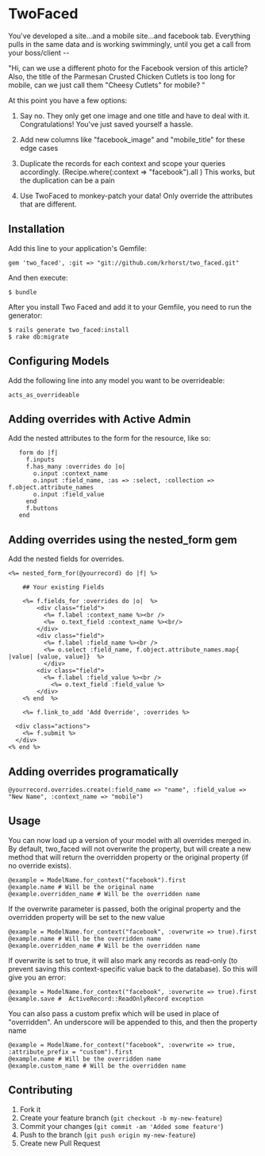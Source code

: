 # TwoFaced

You've developed a site...and a mobile site...and facebook tab. Everything pulls in the same data and is working swimmingly, until you get a call from your boss/client --

"Hi, can we use a different photo for the Facebook version of this article? Also, the title of the Parmesan Crusted Chicken Cutlets is too long for mobile, can we just call them "Cheesy Cutlets" for mobile? "

At this point you have a few options:

1. Say no. They only get one image and one title and have to deal with it. Congratulations! You've just saved yourself a hassle.

2. Add new columns like "facebook_image" and "mobile_title" for these edge cases

3. Duplicate the records for each context and scope your queries accordingly. (Recipe.where(:context => "facebook").all ) This works, but the duplication can be a pain

4. Use TwoFaced to monkey-patch your data! Only override the attributes that are different.


## Installation

Add this line to your application's Gemfile:

    gem 'two_faced', :git => "git://github.com/krhorst/two_faced.git"

And then execute:

    $ bundle


After you install Two Faced and add it to your Gemfile, you need to run the generator:

    $ rails generate two_faced:install
    $ rake db:migrate

## Configuring Models

Add the following line into any model you want to be overrideable:

    acts_as_overrideable

## Adding overrides with Active Admin

Add the nested attributes to the form for the resource, like so:

       form do |f|
         f.inputs
         f.has_many :overrides do |o|
           o.input :context_name
           o.input :field_name, :as => :select, :collection => f.object.attribute_names
           o.input :field_value
         end
         f.buttons
       end

## Adding overrides using the nested_form gem

Add the nested fields for overrides.

    <%= nested_form_for(@yourrecord) do |f| %>

        ## Your existing Fields

        <%= f.fields_for :overrides do |o|  %>
            <div class="field">
              <%= f.label :context_name %><br />
              <%=  o.text_field :context_name %><br/>
            </div>
            <div class="field">
              <%= f.label :field_name %><br />
              <%= o.select :field_name, f.object.attribute_names.map{ |value| [value, value]}  %>
              </div>
            <div class="field">
              <%= f.label :field_value %><br />
                <%= o.text_field :field_value %>
            </div>
        <% end  %>

        <%= f.link_to_add 'Add Override', :overrides %>

      <div class="actions">
        <%= f.submit %>
      </div>
    <% end %>

## Adding overrides programatically

    @yourrecord.overrides.create(:field_name => "name", :field_value => "New Name", :context_name => "mobile")

## Usage

You can now load up a version of your model with all overrides merged in. By default, two_faced will not overwrite the property, but will create a new method that will return the overridden property or the original property (if no override exists).

    @example = ModelName.for_context("facebook").first
    @example.name # Will be the original name
    @example.overridden_name # Will be the overridden name

If the overwrite parameter is passed, both the original property and the overridden property will be set to the new value

    @example = ModelName.for_context("facebook", :overwrite => true).first
    @example.name # Will be the overridden name
    @example.overridden_name # Will be the overridden name

If overwrite is set to true, it will also mark any records as read-only (to prevent saving this context-specific value back to the database). So this will give you an error:

    @example = ModelName.for_context("facebook", :overwrite => true).first
    @example.save #  ActiveRecord::ReadOnlyRecord exception

You can also pass a custom prefix which will be used in place of "overridden". An underscore will be appended to this, and then the property name

    @example = ModelName.for_context("facebook", :overwrite => true, :attribute_prefix = "custom").first
    @example.name # Will be the overridden name
    @example.custom_name # Will be the overridden name


## Contributing

1. Fork it
2. Create your feature branch (`git checkout -b my-new-feature`)
3. Commit your changes (`git commit -am 'Added some feature'`)
4. Push to the branch (`git push origin my-new-feature`)
5. Create new Pull Request
